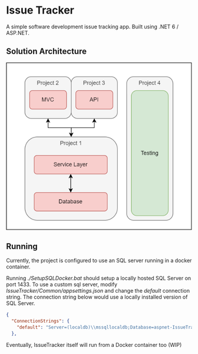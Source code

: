 # Issue Tracker
A simple software development issue tracking app. Built using .NET 6 / ASP.NET.


## Solution Architecture
![Image](.github/readme/arch.png)

## Running 
Currently, the project is configured to use an SQL server running in a docker container. 

Running *./SetupSQLDocker.bat* should setup a locally hosted SQL Server on port 1433. To use a custom sql server, modify *IssueTracker/Common/appsettings.json*
and change the *default* connection string. The connection string below would use a locally installed version of SQL Server.
```json
{
  "ConnectionStrings": {
    "default": "Server=(localdb)\\mssqllocaldb;Database=aspnet-IssueTracker;Trusted_Connection=True;MultipleActiveResultSets=true"
  },
```

Eventually, IssueTracker itself will run from a Docker container too (WIP)
